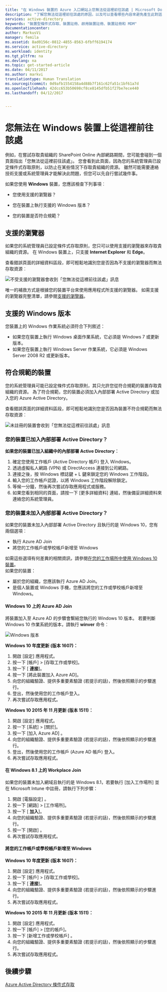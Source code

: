```yaml
---
title: "在 Windows 裝置的 Azure 入口網站上您無法從這裡前往該處 | Microsoft Docs"
description: "了解您無法從這裡前往該處的原因，以及可以查看哪些內容來避免產生此對話方塊。"
services: active-directory
keywords: "裝置型條件式存取、裝置註冊、啟用裝置註冊、裝置註冊和 MDM"
documentationcenter: 
author: MarkusVi
manager: femila
ms.assetid: 8ad0156c-0812-4855-8563-6fbff6194174
ms.service: active-directory
ms.workload: identity
ms.tgt_pltfrm: na
ms.devlang: na
ms.topic: get-started-article
ms.date: 04/11/2017
ms.author: markvi
translationtype: Human Translation
ms.sourcegitcommit: 0d9afb1554158a4d88b7f161c62fa51c1bf61a7d
ms.openlocfilehash: 42dcc653b50698cf8ce8145dfb51f27be7ece440
ms.lasthandoff: 04/12/2017


---
```

# <a name="you-cant-get-there-from-here-on-a-windows-device"></a>您無法在 Windows 裝置上從這裡前往該處

例如，在嘗試存取貴組織的 SharePoint Online 內部網路期間，您可能會碰到一個頁面指出「您無法從這裡前往該處」。 您會看到此頁面，因為您的系統管理員已設定條件式存取原則，以防止在某些情況下存取貴組織的資源。 雖然可能需要連絡技術支援或系統管理員才能解決此問題，但您可以先自行嘗試幾件事。

如果您使用 **Windows** 裝置，您應該檢查下列事項︰

- 您使用支援的瀏覽器？

- 您在裝置上執行支援的 Windows 版本？

- 您的裝置是否符合規範？






## <a name="supported-browser"></a>支援的瀏覽器

如果您的系統管理員已設定條件式存取原則，您只可以使用支援的瀏覽器來存取貴組織的資源。 在 Windows 裝置上，只支援 **Internet Explorer** 和 **Edge**。

查看錯誤頁面的詳細資料區段，即可輕鬆地識別您是否因為不支援的瀏覽器而無法存取資源︰

![不受支援的瀏覽器會收到「您無法從這裡前往該處」訊息](./media/active-directory-conditional-access-device-remediation/02.png "例")

唯一的補救方式是根據您的裝置平台來使用應用程式所支援的瀏覽器。 如需支援的瀏覽器完整清單，請參閱[支援的瀏覽器](active-directory-conditional-access-supported-apps.md#supported-browsers)。  


## <a name="supported-versions-of-windows"></a>支援的 Windows 版本

您裝置上的 Windows 作業系統必須符合下列敘述： 

- 如果您在裝置上執行 Windows 桌面作業系統，它必須是 Windows 7 或更新版本。
- 如果您在裝置上執行 Windows Server 作業系統，它必須是 Windows Server 2008 R2 或更新版本。 


## <a name="compliant-device"></a>符合規範的裝置

您的系統管理員可能已設定條件式存取原則，其只允許您從符合規範的裝置存取貴組織的資源。 為了符合規範，您的裝置必須加入內部部署 Active Directory 或加入您的 Azure Active Directory。

查看錯誤頁面的詳細資料區段，即可輕鬆地識別您是否因為裝置不符合規範而無法存取資源︰
 
![未註冊的裝置會收到「您無法從這裡前往該處」訊息](./media/active-directory-conditional-access-device-remediation/01.png "案例")


### <a name="is-your-device-joined-to-an-on-premises-active-directory"></a>您的裝置已加入內部部署 Active Directory？

**如果您的裝置已加入組織中的內部部署 Active Directory︰**

1. 確定您使用工作帳戶 (Active Directory 帳戶) 登入 Windows。
2. 透過虛擬私人網路 (VPN) 或 DirectAccess 連接到公司網路。
3. 連接之後，按 Windows 標誌鍵 + L 鍵來鎖定您的 Windows 工作階段。
4. 輸入您的工作帳戶認證，以將 Windows 工作階段解除鎖定。
5. 等候一分鐘，然後再次嘗試存取應用程式或服務。
6. 如果您看到相同的頁面，請按一下 [更多詳細資料] 連結，然後備妥詳細資料來連絡您的系統管理員。


### <a name="is-your-device-not-joined-to-an-on-premises-active-directory"></a>您的裝置未加入內部部署 Active Directory？

如果您的裝置未加入內部部署 Active Directory 且執行的是 Windows 10，您有兩個選項︰

* 執行 Azure AD Join
* 將您的工作帳戶或學校帳戶新增至 Windows

如需這些選項有何差異的相關資訊，請參閱[在您的工作場所中使用 Windows 10 裝置](active-directory-azureadjoin-windows10-devices.md)。  
如果您的裝置：

- 屬於您的組織，您應該執行 Azure AD Join。
- 是個人裝置或 Windows 手機，您應該將您的工作或學校帳戶新增至 Windows。 



#### <a name="azure-ad-join-on-windows-10"></a>Windows 10 上的 Azure AD Join

將裝置加入至 Azure AD 的步驟會繫結您執行的 Windows 10 版本。 若要判斷 Windows 10 作業系統的版本，請執行 **winver** 命令︰ 

![Windows 版本](./media/active-directory-conditional-access-device-remediation/03.png )


**Windows 10 年度更新 (版本 1607)：**

1. 開啟 [設定]  應用程式。
2. 按一下 [帳戶] > [存取工作或學校]。
3. 按一下 [ **連接**]。
4. 按一下 [將此裝置加入 Azure AD]。
5. 向您的組織驗證、提供多重要素驗證 (若提示的話)，然後依照顯示的步驟進行。
6. 登出，然後使用您的工作帳戶登入。
7. 再次嘗試存取應用程式。

**Windows 10 2015 年 11 月更新 (版本 1511)：**

1. 開啟 [設定]  應用程式。
2. 按一下 [系統] > [關於]。
3. 按一下 [加入 Azure AD] 。
4. 向您的組織驗證、提供多重要素驗證 (若提示的話)，然後依照顯示的步驟進行。
5. 登出，然後使用您的工作帳戶 (Azure AD 帳戶) 登入。
6. 再次嘗試存取應用程式。


#### <a name="workplace-join-on-windows-81"></a>在 Windows 8.1 上的 Workplace Join

如果您的裝置未加入網域且執行的是 Windows 8.1，若要執行 [加入工作場所] 並在 Microsoft Intune 中註冊，請執行下列步驟：

1. 開啟 [電腦設定] 。
2. 按一下 [網路] > [工作場所]。
3. 按一下 [ **加入**]。
4. 向您的組織驗證、提供多重要素驗證 (若提示的話)，然後依照顯示的步驟進行。
5. 按一下 [開啟] 。
6. 再次嘗試存取應用程式。



#### <a name="add-your-work-or-school-account-to-windows"></a>將您的工作帳戶或學校帳戶新增至 Windows 


**Windows 10 年度更新 (版本 1607)：**

1. 開啟 [設定]  應用程式。
2. 按一下 [帳戶] > [存取工作或學校]。
3. 按一下 [ **連接**]。
4. 向您的組織驗證、提供多重要素驗證 (若提示的話)，然後依照顯示的步驟進行。
5. 再次嘗試存取應用程式。


**Windows 10 2015 年 11 月更新 (版本 1511)：**

1. 開啟 [設定]  應用程式。
2. 按一下 [帳戶] > [您的帳戶]。
3. 按一下 [新增工作或學校帳戶] 。
4. 向您的組織驗證、提供多重要素驗證 (若提示的話)，然後依照顯示的步驟進行。
5. 再次嘗試存取應用程式。





## <a name="next-steps"></a>後續步驟
[Azure Active Directory 條件式存取](active-directory-conditional-access.md)



